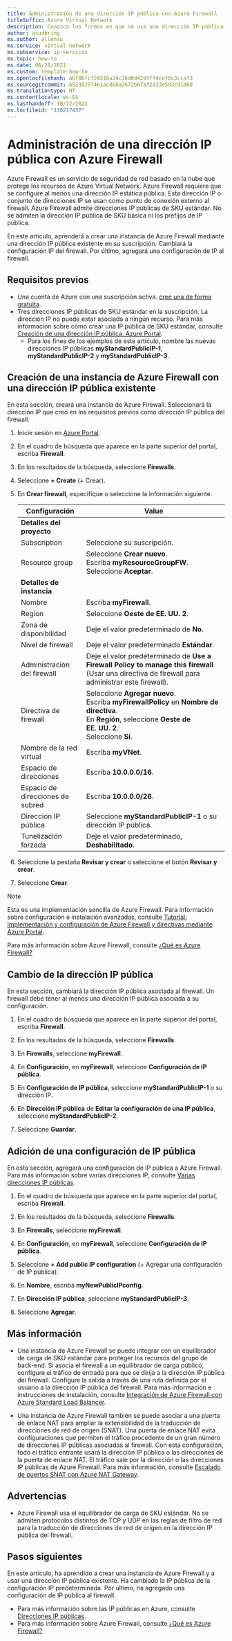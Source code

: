 ```yaml
---
title: Administración de una dirección IP pública con Azure Firewall
titleSuffix: Azure Virtual Network
description: Conozca las formas en que se usa una dirección IP pública con Azure Firewall y cómo cambiar la configuración.
author: asudbring
ms.author: allensu
ms.service: virtual-network
ms.subservice: ip-services
ms.topic: how-to
ms.date: 06/28/2021
ms.custom: template-how-to
ms.openlocfilehash: a6f86fcf24316a24c36d0d42dfff4cef0c3ccaf3
ms.sourcegitcommit: 692382974e1ac868a2672b67af2d33e593c91d60
ms.translationtype: HT
ms.contentlocale: es-ES
ms.lasthandoff: 10/22/2021
ms.locfileid: "130217437"
---
```

# <a name="manage-a-public-ip-address-with-azure-firewall"></a>Administración de una dirección IP pública con Azure Firewall

Azure Firewall es un servicio de seguridad de red basado en la nube que protege los recursos de Azure Virtual Network. Azure Firewall requiere que se configure al menos una dirección IP estática pública. Esta dirección IP o conjunto de direcciones IP se usan como punto de conexión externo al firewall. Azure Firewall admite direcciones IP públicas de SKU estándar. No se admiten la dirección IP pública de SKU básica ni los prefijos de IP pública. 

En este artículo, aprenderá a crear una instancia de Azure Firewall mediante una dirección IP pública existente en su suscripción. Cambiará la configuración IP del firewall. Por último, agregará una configuración de IP al firewall.

## <a name="prerequisites"></a>Requisitos previos

- Una cuenta de Azure con una suscripción activa. [cree una de forma gratuita](https://azure.microsoft.com/free/?ref=microsoft.com&utm_source=microsoft.com&utm_medium=docs&utm_campaign=visualstudio).
- Tres direcciones IP públicas de SKU estándar en la suscripción. La dirección IP no puede estar asociada a ningún recurso. Para más información sobre cómo crear una IP pública de SKU estándar, consulte [Creación de una dirección IP pública: Azure Portal](./create-public-ip-portal.md).
    - Para los fines de los ejemplos de este artículo, nombre las nuevas direcciones IP públicas **myStandardPublicIP-1**, **myStandardPublicIP-2** y **myStandardPublicIP-3**.

## <a name="create-azure-firewall-existing-public-ip"></a>Creación de una instancia de Azure Firewall con una dirección IP pública existente

En esta sección, creará una instancia de Azure Firewall. Seleccionará la dirección IP que creó en los requisitos previos como dirección IP pública del firewall.

1. Inicie sesión en [Azure Portal](https://portal.azure.com).

2. En el cuadro de búsqueda que aparece en la parte superior del portal, escriba **Firewall**.

3. En los resultados de la búsqueda, seleccione **Firewalls**.

4. Seleccione **+ Create** (+ Crear).

5. En **Crear firewall**, especifique o seleccione la información siguiente.

    | Configuración | Value |
    | ------- | ----- |
    | **Detalles del proyecto** |   |
    | Subscription | Seleccione su suscripción. |
    | Resource group | Seleccione **Crear nuevo**. </br> Escriba **myResourceGroupFW**. </br> Seleccione **Aceptar**. |
    | **Detalles de instancia** |   |
    | Nombre | Escriba **myFirewall**. |
    | Region | Seleccione **Oeste de EE. UU. 2**. |
    | Zona de disponibilidad | Deje el valor predeterminado de **No**. |
    | Nivel de firewall  | Deje el valor predeterminado **Estándar**. |
    | Administración del firewall | Deje el valor predeterminado de **Use a Firewall Policy to manage this firewall** (Usar una directiva de firewall para administrar este firewall).|
    | Directiva de firewall | Seleccione **Agregar nuevo**. </br> Escriba **myFirewallPolicy** en **Nombre de directiva**. </br> En **Región**, seleccione **Oeste de EE. UU. 2**. </br> Seleccione **Sí**. |
    | Nombre de la red virtual | Escriba **myVNet**. |
    | Espacio de direcciones | Escriba **10.0.0.0/16**. |
    | Espacio de direcciones de subred | Escriba **10.0.0.0/26**. |
    | Dirección IP pública | Seleccione **myStandardPublicIP-1** o su dirección IP pública. |
    | Tunelización forzada | Deje el valor predeterminado, **Deshabilitado**. |
    
 
6. Seleccione la pestaña **Revisar y crear** o seleccione el botón **Revisar y crear**.

7. Seleccione **Crear**.

> [!NOTE]
> Esta es una implementación sencilla de Azure Firewall. Para información sobre configuración e instalación avanzadas, consulte [Tutorial: Implementación y configuración de Azure Firewall y directivas mediante Azure Portal](../../firewall/tutorial-firewall-deploy-portal-policy.md).
>
> Para más información sobre Azure Firewall, consulte [¿Qué es Azure Firewall?](../../firewall/overview.md)

## <a name="change-public-ip-address"></a>Cambio de la dirección IP pública

En esta sección, cambiará la dirección IP pública asociada al firewall. Un firewall debe tener al menos una dirección IP pública asociada a su configuración. 

1. En el cuadro de búsqueda que aparece en la parte superior del portal, escriba **Firewall**.

2. En los resultados de la búsqueda, seleccione **Firewalls**.

3. En **Firewalls**, seleccione **myFirewall**.

4. En **Configuración**, en **myFirewall**, seleccione **Configuración de IP pública**.

5. En **Configuración de IP pública**, seleccione **myStandardPublicIP-1** o su dirección IP.

6. En **Dirección IP pública** de **Editar la configuración de una IP pública**, seleccione **myStandardPublicIP-2**.

7. Seleccione **Guardar**.

## <a name="add-public-ip-configuration"></a>Adición de una configuración de IP pública

En esta sección, agregará una configuración de IP pública a Azure Firewall. Para más información sobre varias direcciones IP, consulte [Varias direcciones IP públicas](../../firewall/features.md#multiple-public-ip-addresses).  

1. En el cuadro de búsqueda que aparece en la parte superior del portal, escriba **Firewall**.

2. En los resultados de la búsqueda, seleccione **Firewalls**.

3. En **Firewalls**, seleccione **myFirewall**.

4. En **Configuración**, en **myFirewall**, seleccione **Configuración de IP pública**.

5. Seleccione **+ Add public IP configuration** (+ Agregar una configuración de IP pública).

6. En **Nombre**, escriba **myNewPublicIPconfig**.

7. En **Dirección IP pública**, seleccione **myStandardPublicIP-3**.

8. Seleccione **Agregar**.

## <a name="more-information"></a>Más información

* Una instancia de Azure Firewall se puede integrar con un equilibrador de carga de SKU estándar para proteger los recursos del grupo de back-end.  Si asocia el firewall a un equilibrador de carga público, configure el tráfico de entrada para que se dirija a la dirección IP pública del firewall. Configure la salida a través de una ruta definida por el usuario a la dirección IP pública del firewall.  Para más información e instrucciones de instalación, consulte [Integración de Azure Firewall con Azure Standard Load Balancer](../../firewall/integrate-lb.md). 

* Una instancia de Azure Firewall también se puede asociar a una puerta de enlace NAT para ampliar la extensibilidad de la traducción de direcciones de red de origen (SNAT). Una puerta de enlace NAT evita configuraciones que permiten el tráfico procedente de un gran número de direcciones IP públicas asociadas al firewall. Con esta configuración, todo el tráfico entrante usará la dirección IP pública o las direcciones de la puerta de enlace NAT. El tráfico sale por la dirección o las direcciones IP públicas de Azure Firewall.  Para más información, consulte [Escalado de puertos SNAT con Azure NAT Gateway](../../firewall/integrate-with-nat-gateway.md).

## <a name="caveats"></a>Advertencias

* Azure Firewall usa el equilibrador de carga de SKU estándar. No se admiten protocolos distintos de TCP y UDP en las reglas de filtro de red para la traducción de direcciones de red de origen en la dirección IP pública del firewall. 
## <a name="next-steps"></a>Pasos siguientes

En este artículo, ha aprendido a crear una instancia de Azure Firewall y a usar una dirección IP pública existente. Ha cambiado la IP pública de la configuración IP predeterminada. Por último, ha agregado una configuración de IP pública al firewall.

- Para más información sobre las IP públicas en Azure, consulte [Direcciones IP públicas](./public-ip-addresses.md).
- Para más información sobre Azure Firewall, consulte [¿Qué es Azure Firewall?](../../firewall/overview.md)
